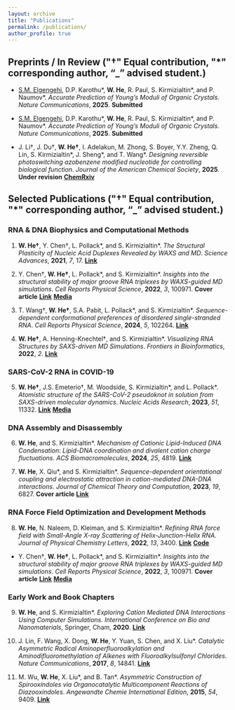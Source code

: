 ```yaml
---
layout: archive
title: "Publications"
permalink: /publications/
author_profile: true
---
```


## Preprints / In Review ("†" Equal contribution, "*" corresponding author, “_” advised student.)

- <span style="text-decoration: underline;">S.M. Elgengehi</span>, D.P. Karothu\*, **W. He**, R. Paul, S. Kirmizialtin\*, and P. Naumov\*. *Accurate Prediction of Young’s Moduli of Organic Crystals*. *Nature Communications*, **2025**. **Submitted**

- <u>S.M. Elgengehi</u>, D.P. Karothu\*, **W. He**, R. Paul, S. Kirmizialtin\*, and P. Naumov\*. *Accurate Prediction of Young’s Moduli of Organic Crystals*. *Nature Communications*, **2025**. **Submitted**

- J. Li†, J. Du†, **W. He†**, I. Adelakun, M. Zhong, S. Boyer, Y.Y. Zheng, Q. Lin, S. Kirmizialtin\*, J. Sheng\*, and T. Wang\*. *Designing reversible photoswitching azobenzene modified nucleotide for controlling biological function*. *Journal of the American Chemical Society*, **2025**. **Under revision** **[ChemRxiv](https://chemrxiv.org/engage/chemrxiv/article-details/67a125dd81d2151a0212bcc4)**

## Selected Publications ("†" Equal contribution, "*" corresponding author, “_” advised student.)

### RNA \& DNA Biophysics and Computational Methods

1. **W. He†**, Y. Chen†, L. Pollack\*, and S. Kirmizialtin\*. *The Structural Plasticity of Nucleic Acid Duplexes Revealed by WAXS and MD*. *Science Advances*, **2021**, *7*, 17. **[Link](https://www.science.org/doi/10.1126/sciadv.abf6106)**

2. Y. Chen†, **W. He†**, L. Pollack\*, and S. Kirmizialtin\*. *Insights into the structural stability of major groove RNA triplexes by WAXS-guided MD simulations*. *Cell Reports Physical Science*, **2022**, *3*, 100971. **Cover article** **[Link](https://www.cell.com/cell-reports-physical-science/fulltext/S2666-3864(22)00257-0)** **[Media](https://www.natureasia.com/en/nmiddleeast/article/10.1038/nmiddleeast.2022.41)**

3. T. Wang†, **W. He†**, S.A. Pabit, L. Pollack\*, and S. Kirmizialtin\*. *Sequence-dependent conformational preferences of disordered single-stranded RNA*. *Cell Reports Physical Science*, **2024**, *5*, 102264. **[Link](https://www.cell.com/cell-reports-physical-science/fulltext/S2666-3864(24)00569-1)**

4. **W. He†**, A. Henning-Knechtel†, and S. Kirmizialtin\*. *Visualizing RNA Structures by SAXS-driven MD Simulations*. *Frontiers in Bioinformatics*, **2022**, *2*. **[Link](https://www.frontiersin.org/journals/bioinformatics/articles/10.3389/fbinf.2022.781949/full)**

### SARS-CoV-2 RNA in COVID-19 
5. **W. He†**, J.S. Emeterio†, M. Woodside, S. Kirmizialtin\*, and L. Pollack\*. *Atomistic structure of the SARS-CoV-2 pseudoknot in solution from SAXS-driven molecular dynamics*. *Nucleic Acids Research*, **2023**, *51*, 11332. **[Link](https://academic.oup.com/nar/article/51/20/11332/7306679)** **[Media](https://www.bnl.gov/newsroom/news.php?a=221744)**

### DNA Assembly and Disassembly

6. **W. He**, and S. Kirmizialtin\*. *Mechanism of Cationic Lipid-Induced DNA Condensation: Lipid-DNA coordination and divalent cation charge fluctuations*. *ACS Biomacromolecules*, **2024**, *25*, 4819. **[Link](https://pubs.acs.org/doi/10.1021/acs.biomac.4c00192)**

7. **W. He**, X. Qiu\*, and S. Kirmizialtin\*. *Sequence-dependent orientational coupling and electrostatic attraction in cation-mediated DNA-DNA interactions*. *Journal of Chemical Theory and Computation*, **2023**, *19*, 6827. **Cover article** **[Link](https://pubs.acs.org/doi/10.1021/acs.jctc.3c00520)**

### RNA Force Field Optimization and Development Methods

8. **W. He**, N. Naleem, D. Kleiman, and S. Kirmizialtin\*. *Refining RNA force field with Small-Angle X-ray Scattering of Helix-Junction-Helix RNA*. *Journal of Physical Chemistry Letters*, **2022**, *13*, 3400. **[Link](https://pubs.acs.org/doi/10.1021/acs.jpclett.2c00359)** **[Code](https://gitlab.com/KirmizialtinLab/hb_cufix)**

- Y. Chen†, **W. He†**, L. Pollack\*, and S. Kirmizialtin\*. *Insights into the structural stability of major groove RNA triplexes by WAXS-guided MD simulations*. *Cell Reports Physical Science*, **2022**, *3*, 100971. **Cover article** **[Link](https://www.cell.com/cell-reports-physical-science/fulltext/S2666-3864(22)00257-0)** **[Media](https://www.natureasia.com/en/nmiddleeast/article/10.1038/nmiddleeast.2022.41)**

### Early Work and Book Chapters

9. **W. He**, and S. Kirmizialtin\*. *Exploring Cation Mediated DNA Interactions Using Computer Simulations*. *International Conference on Bio and Nanomaterials*, Springer, Cham, **2020**. **[Link](https://link.springer.com/chapter/10.1007/978-3-030-47705-9_6)**

10. J. Lin, F. Wang, X. Dong, **W. He**, Y. Yuan, S. Chen, and X. Liu\*. *Catalytic Asymmetric Radical Aminoperfluoroalkylation and Aminodifluoromethylation of Alkenes with Fluoroalkylsulfonyl Chlorides*. *Nature Communications*, **2017**, *8*, 14841. **[Link](https://www.nature.com/articles/ncomms14841)**

11. M. Wu, **W. He**, X. Liu\*, and B. Tan\*. *Asymmetric Construction of Spirooxindoles via Organocatalytic Multicomponent Reactions of Diazooxindoles*. *Angewandte Chemie International Edition*, **2015**, *54*, 9409. **[Link](https://onlinelibrary.wiley.com/doi/10.1002/anie.201504640)**



